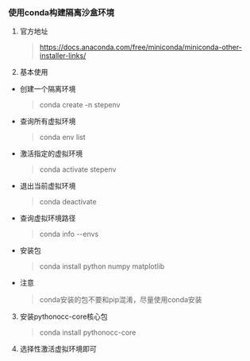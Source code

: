 ### 使用conda构建隔离沙盒环境
1. 官方地址
    > https://docs.anaconda.com/free/miniconda/miniconda-other-installer-links/ </br>
2. 基本使用
- 创建一个隔离环境  
  > conda create -n stepenv
- 查询所有虚拟环境  
  > conda env list
- 激活指定的虚拟环境  
  > conda activate stepenv
- 退出当前虚拟环境  
  > conda deactivate
- 查询虚拟环境路径  
  > conda info --envs
- 安装包  
  > conda install python numpy matplotlib
- 注意  
  > conda安装的包不要和pip混淆，尽量使用conda安装
3. 安装pythonocc-core核心包
   > conda install pythonocc-core
4. 选择性激活虚拟环境即可